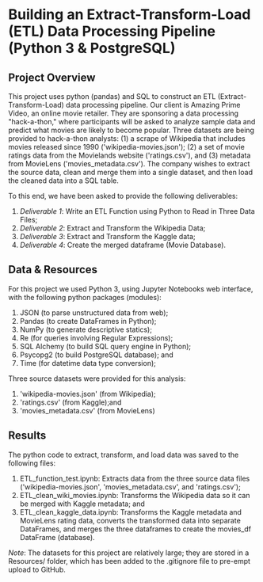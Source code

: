 # Building an Extract-Transform-Load (ETL) Data Processing Pipeline (Python 3 & PostgreSQL)

## Project Overview
This project uses python (pandas) and SQL to construct an ETL (Extract-Transform-Load) data processing pipeline. Our client is Amazing Prime Video, an online movie retailer. They are sponsoring a data processing "hack-a-thon," where participants will be asked to analyze sample data and predict what movies are likely to become popular. Three datasets are being provided to hack-a-thon analysts: (1) a scrape of Wikipedia that includes movies released since 1990 ('wikipedia-movies.json'); (2) a set of movie ratings data from the Movielands website ('ratings.csv'), and (3) metadata from MovieLens ('movies_metadata.csv'). The company wishes to extract the source data, clean and merge them into a single dataset, and then load the cleaned data into a SQL table. 

To this end, we have been asked to provide the following deliverables:
	<ol>
	<li> *Deliverable 1*: Write an ETL Function using Python to Read in Three Data Files;
	<li> *Deliverable 2*: Extract and Transform the Wikipedia Data;
	<li> *Deliverable 3*: Extract and Transform the Kaggle data;
	<li> *Deliverable 4*: Create the merged dataframe (Movie Database).
	</ol>

## Data & Resources
For this project we used Python 3, using Jupyter Notebooks web interface, with the following python packages (modules):
	<ol>
    <li> JSON (to parse unstructured data from web);
	<li> Pandas (to create DataFrames in Python);
	<li> NumPy (to generate descriptive statics);
	<li> Re (for queries involving Regular Expressions);
	<li> SQL Alchemy (to build SQL query engine in Python);
	<li> Psycopg2 (to build PostgreSQL database); and
	<li> Time (for datetime data type conversion);		
	</ol> 

Three source datasets were provided for this analysis:
    	<ol>
		<li> 'wikipedia-movies.json' (from Wikipedia); 
		<li> 'ratings.csv' (from Kaggle);and
        <li> 'movies_metadata.csv' (from MovieLens)
		</ol>
	</ol>


## Results
The python code to extract, transform, and load data was saved to the following files:
	<ol>
	<li> ETL_function_test.ipynb: Extracts data from the three source data files ('wikipedia-movies.json', 'movies_metadata.csv', and 'ratings.csv');	
	<li> ETL_clean_wiki_movies.ipynb: Transforms the Wikipedia data so it can be merged with Kaggle metadata; and 
	<li> ETL_clean_kaggle_data.ipynb: Transforms the Kaggle metadata and MovieLens rating data, converts the transformed data into separate DataFrames, and merges the three dataframes to create the movies_df DataFrame (database).
	</ol>

*Note*: The datasets for this project are relatively large; they are stored in a Resources/ folder, which has been added to the .gitignore file to pre-empt upload to GitHub.